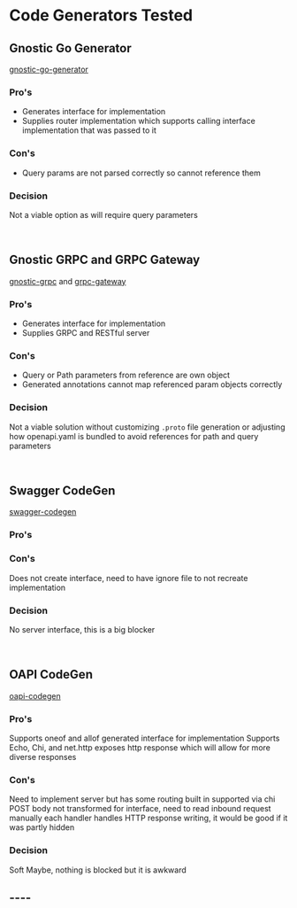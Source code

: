 # Code Generators Tested

## Gnostic Go Generator
[gnostic-go-generator](https://github.com/googleapis/gnostic-go-generator)

### Pro's
- Generates interface for implementation
- Supplies router implementation which supports calling interface implementation that was passed to it

### Con's
- Query params are not parsed correctly so cannot reference them

### Decision
Not a viable option as will require query parameters

<br>

## Gnostic GRPC and GRPC Gateway

[gnostic-grpc](https://github.com/googleapis/gnostic-grpc) and
[grpc-gateway](https://github.com/grpc-ecosystem/grpc-gateway)

### Pro's
- Generates interface for implementation
- Supplies GRPC and RESTful server

### Con's
- Query or Path parameters from reference are own object
- Generated annotations cannot map referenced param objects correctly

### Decision
Not a viable solution without customizing `.proto` file generation or adjusting how openapi.yaml is bundled to avoid references for path and query parameters

<br>

## Swagger CodeGen

[swagger-codegen](https://github.com/swagger-api/swagger-codegen)

### Pro's
### Con's
Does not create interface, need to have ignore file to not recreate implementation
### Decision
No server interface, this is a big blocker

<br>

## OAPI CodeGen

[oapi-codegen](https://github.com/deepmap/oapi-codegen)

### Pro's
Supports oneof and allof
generated interface for implementation
Supports Echo, Chi, and net.http
exposes http response which will allow for more diverse responses
### Con's
Need to implement server but has some routing built in supported via chi
POST body not transformed for interface, need to read inbound request manually
each handler handles HTTP response writing, it would be good if it was partly hidden

### Decision
Soft Maybe, nothing is blocked but it is awkward

## ----